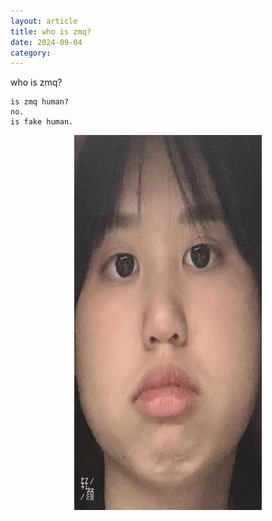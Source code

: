 ```yaml
---
layout: article
title: who is zmq?
date: 2024-09-04
category: 
---
```


who is zmq?

```
is zmq human?
no.
is fake human.
```
<div style="text-align: center;">
    <img src="/assets/images/zmq.jpg" alt="描述" width="300" height="600" />
    
</div>


